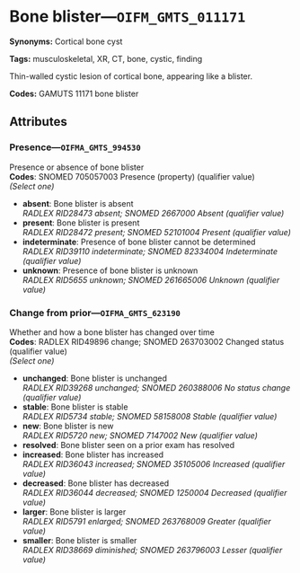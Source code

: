 # Bone blister—`OIFM_GMTS_011171`

**Synonyms:** Cortical bone cyst

**Tags:** musculoskeletal, XR, CT, bone, cystic, finding

Thin-walled cystic lesion of cortical bone, appearing like a blister.

**Codes:** GAMUTS 11171 bone blister

## Attributes

### Presence—`OIFMA_GMTS_994530`

Presence or absence of bone blister  
**Codes**: SNOMED 705057003 Presence (property) (qualifier value)  
*(Select one)*

- **absent**: Bone blister is absent  
_RADLEX RID28473 absent; SNOMED 2667000 Absent (qualifier value)_
- **present**: Bone blister is present  
_RADLEX RID28472 present; SNOMED 52101004 Present (qualifier value)_
- **indeterminate**: Presence of bone blister cannot be determined  
_RADLEX RID39110 indeterminate; SNOMED 82334004 Indeterminate (qualifier value)_
- **unknown**: Presence of bone blister is unknown  
_RADLEX RID5655 unknown; SNOMED 261665006 Unknown (qualifier value)_

### Change from prior—`OIFMA_GMTS_623190`

Whether and how a bone blister has changed over time  
**Codes**: RADLEX RID49896 change; SNOMED 263703002 Changed status (qualifier value)  
*(Select one)*

- **unchanged**: Bone blister is unchanged  
_RADLEX RID39268 unchanged; SNOMED 260388006 No status change (qualifier value)_
- **stable**: Bone blister is stable  
_RADLEX RID5734 stable; SNOMED 58158008 Stable (qualifier value)_
- **new**: Bone blister is new  
_RADLEX RID5720 new; SNOMED 7147002 New (qualifier value)_
- **resolved**: Bone blister seen on a prior exam has resolved  
- **increased**: Bone blister has increased  
_RADLEX RID36043 increased; SNOMED 35105006 Increased (qualifier value)_
- **decreased**: Bone blister has decreased  
_RADLEX RID36044 decreased; SNOMED 1250004 Decreased (qualifier value)_
- **larger**: Bone blister is larger  
_RADLEX RID5791 enlarged; SNOMED 263768009 Greater (qualifier value)_
- **smaller**: Bone blister is smaller  
_RADLEX RID38669 diminished; SNOMED 263796003 Lesser (qualifier value)_